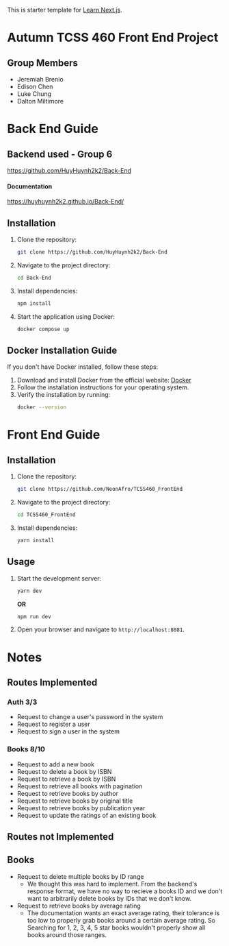 This is starter template for [Learn Next.js](https://nextjs.org/learn).

# Autumn TCSS 460 Front End Project
## Group Members
- Jeremiah Brenio
- Edison Chen
- Luke Chung
- Dalton Miltimore

# Back End Guide

## Backend used - Group 6
https://github.com/HuyHuynh2k2/Back-End
#### Documentation
https://huyhuynh2k2.github.io/Back-End/


## Installation
1. Clone the repository:
    ```sh
    git clone https://github.com/HuyHuynh2k2/Back-End
    ```
2. Navigate to the project directory:
    ```sh
    cd Back-End
    ```
3. Install dependencies:
    ```sh
    npm install
    ```
4. Start the application using Docker:
    ```sh
    docker compose up
    ```

## Docker Installation Guide

If you don't have Docker installed, follow these steps:

1. Download and install Docker from the official website: [Docker](https://www.docker.com/get-started)
2. Follow the installation instructions for your operating system.
3. Verify the installation by running:
    ```sh
    docker --version
    ```

# Front End Guide

## Installation

1. Clone the repository:
    ```sh
    git clone https://github.com/NeonAfro/TCSS460_FrontEnd
    ```
2. Navigate to the project directory:
    ```sh
    cd TCSS460_FrontEnd
    ```
3. Install dependencies:
    ```sh
    yarn install
    ```

## Usage

1. Start the development server:
    ```sh
    yarn dev
    ```
    **OR**
    ```sh
    npm run dev
    ```
2. Open your browser and navigate to `http://localhost:8081`.

# Notes
## Routes Implemented
### Auth 3/3
- Request to change a user's password in the system
- Request to register a user
- Request to sign a user in the system

### Books 8/10
- Request to add a new book
- Request to delete a book by ISBN
- Request to retrieve a book by ISBN
- Request to retrieve all books with pagination
- Request to retrieve books by author
- Request to retrieve books by original title
- Request to retrieve books by publication year
- Request to update the ratings of an existing book

## Routes not Implemented
## Books
- Request to delete multiple books by ID range
    - We thought this was hard to implement. From the backend's response format, we have no way to recieve a books ID and we don't want to arbitrarily delete books by IDs that we don't know.
- Request to retrieve books by average rating
    - The documentation wants an exact average rating, their tolerance is too low to properly grab books around a certain average rating. So Searching for 1, 2, 3, 4, 5 star books wouldn't properly show all books around those ranges.